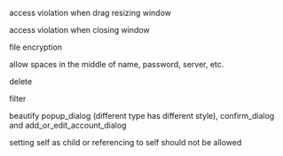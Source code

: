 access violation when drag resizing window

access violation when closing window

file encryption

allow spaces in the middle of name, password, server, etc.

delete

filter

beautify popup_dialog (different type has different style), confirm_dialog and add_or_edit_account_dialog

setting self as child or referencing to self should not be allowed
